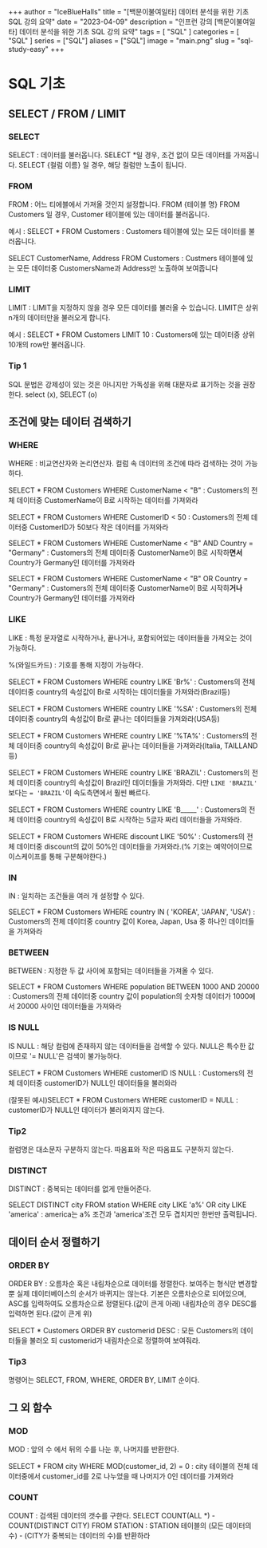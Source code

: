 +++
author = "IceBlueHalls"
title = "[백문이불여일타] 데이터 분석을 위한 기초 SQL 강의 요약"
date = "2023-04-09"
description = "인프런 강의 [백문이불여일타] 데이터 분석을 위한 기초 SQL 강의 요약"
tags = [
    "SQL"
]
categories = [
    "SQL"
]
series = ["SQL"]
aliases = ["SQL"]
image = "main.png"
slug = "sql-study-easy"
+++

# SQL 기초

## SELECT / FROM / LIMIT

### SELECT

SELECT : 데이터를 불러옵니다.
SELECT *일 경우, 조건 없이 모든 데이터를 가져옵니다.
SELECT {컬럼 이름} 일 경우, 해당 컬럼만 노출이 됩니다.

### FROM

FROM : 어느 티에블에서 가져올 것인지 설정합니다.
FROM {테이블 명}
FROM Customers 일 경우, Customer 테이블에 있는 데이터를 불러옵니다.

예시 : 
SELECT * FROM Customers
: Customers 테이블에 있는 모든 데이터를 불러옵니다.

SELECT CustomerName, Address FROM Customers
: Custmers 테이블에 있는 모든 데이터중 CustomersName과 Address만 노출하여 보여줍니다

### LIMIT 
LIMIT : LIMIT을 지정하지 않을 경우 모든 데이터를 불러올 수 있습니다. LIMIT은 상위 n개의 데이터만을 불러오게 합니다.

예시 :
SELECT * FROM Customers LIMIT 10
: Customers에 있는 데이터중 상위 10개의 row만 불러옵니다.

### Tip 1
SQL 문법은 강제성이 있는 것은 아니지만 가독성을 위해 대문자로 표기하는 것을 권장한다.
select (x), SELECT (o)

## 조건에 맞는 데이터 검색하기

### WHERE
WHERE : 비교연산자와 논리연산자. 컬럼 속 데이터의 조건에 따라 검색하는 것이 가능하다.

SELECT * FROM Customers WHERE CustomerName < "B"
: Customers의 전체 데이터중 CustomerName이 B로 시작하는 데이터를 가져와라

SELECT * FROM Customers WHERE CustomerID < 50
: Customers의 전체 데이터중 CustomerID가 50보다 작은 데이터를 가져와라

SELECT * FROM Customers WHERE CustomerName < "B" AND Country = "Germany"
: Customers의 전체 데이터중 CustomerName이 B로 시작하**면서** Country가 Germany인 데이터를 가져와라

SELECT * FROM Customers WHERE CustomerName < "B" OR Country = "Germany"
: Customers의 전체 데이터중 CustomerName이 B로 시작하**거나** Country가 Germany인 데이터를 가져와라

### LIKE
LIKE : 특정 문자열로 시작하거나, 끝나거나, 포함되어있는 데이터들을 가져오는 것이 가능하다.

%(와일드카드) : 기호를 통해 지정이 가능하다.

SELECT * FROM Customers WHERE country LIKE 'Br%'
: Customers의 전체 데이터중 country의 속성값이 Br로 시작하는 데이터들을 가져와라(Brazil등)

SELECT * FROM Customers WHERE country LIKE '%SA'
: Customers의 전체 데이터중 country의 속성값이 Br로 끝나는 데이터들을 가져와라(USA등)

SELECT * FROM Customers WHERE country LIKE '%TA%'
: Customers의 전체 데이터중 country의 속성값이 Br로 끝나는 데이터들을 가져와라(Italia, TAILLAND등)


SELECT * FROM Customers WHERE country LIKE 'BRAZIL'
: Customers의 전체 데이터중 country의 속성값이 Brazil인 데이터들을 가져와라. 다만 `LIKE 'BRAZIL'` 보다는 `= 'BRAZIL'`이 속도측면에서 훨씬 빠르다.

SELECT * FROM Customers WHERE country LIKE 'B_____'
: Customers의 전체 데이터중 country의 속성값이 B로 시작하는 5글자 짜리 데이터들을 가져와라.

SELECT * FROM Customers WHERE discount LIKE '50\%'
: Customers의 전체 데이터중 discount의 값이 50%인 데이터들을 가져와라.(% 기호는 예약어이므로 이스케이프를 통해 구분해야한다.)


### IN
IN : 일치하는 조건들을 여러 개 설정할 수 있다.

SELECT * FROM Customers WHERE country IN ( 'KOREA', 'JAPAN', 'USA')
: Customers의 전체 데이터중 country 값이 Korea, Japan, Usa 중 하나인 데이터들을 가져와라

### BETWEEN
BETWEEN : 지정한 두 값 사이에 포함되는 데이터들을 가져올 수 있다.

SELECT * FROM Customers WHERE population BETWEEN 1000 AND 20000
: Customers의 전체 데이터중 country 값이 population의 숫자형 데이터가 1000에서 20000 사이인 데이터들을 가져와라

### IS NULL
IS NULL : 해당 컬럼에 존재하지 않는 데이터들을 검색할 수 있다. NULL은 특수한 값이므로 '= NULL'은 검색이 불가능하다.

SELECT * FROM Customers WHERE customerID IS NULL
: Customers의 전체 데이터중 customerID가 NULL인 데이터들을 불러와라


(잘못된 예시)SELECT * FROM Customers WHERE customerID = NULL
: customerID가 NULL인 데이터가 불러와지지 않는다.

### Tip2
컬럼명은 대소문자 구분하지 않는다.
따옴표와 작은 따옴표도 구분하지 않는다.

### DISTINCT
DISTINCT : 중복되는 데이터를 없게 만들어준다.

SELECT DISTINCT city FROM station WHERE city LIKE 'a%' OR city LIKE 'america'
: america는 a% 조건과 'america'조건 모두 겹치지만 한번만 출력됩니다.

## 데이터 순서 정렬하기

### ORDER BY
ORDER BY : 오름차순 혹은 내림차순으로 데이터를 정렬한다. 보여주는 형식만 변경할 뿐 실제 데이터베이스의 순서가 바뀌지는 않는다.
기본은 오름차순으로 되어있으며, ASC를 입력하여도 오름차순으로 정렬된다.(값이 큰게 아래)
내림차순의 경우 DESC를 입력하면 된다.(값이 큰게 위)


SELECT * Customers ORDER BY customerid DESC
: 모든 Customers의 데이터들을 불러오 되 customerid가 내림차순으로 정렬하여 보여줘라.



### Tip3
명령어는 SELECT, FROM, WHERE, ORDER BY, LIMIT 순이다.

## 그 외 함수

### MOD
MOD : 앞의 수 에서 뒤의 수를 나눈 후, 나머지를 반환한다.

SELECT * FROM city WHERE MOD(customer_id, 2) = 0
: city 테이블의 전체 데이터중에서 customer_id를 2로 나누었을 때 나머지가 0인 데이터를 가져와라

### COUNT
COUNT : 검색된 데이터의 갯수를 구한다.
SELECT COUNT(ALL *) - COUNT(DISTINCT CITY) FROM STATION
: STATION 테이블의 (모든 데이터의 수) - (CITY가 중복되는 데이터의 수)를 반환하라

